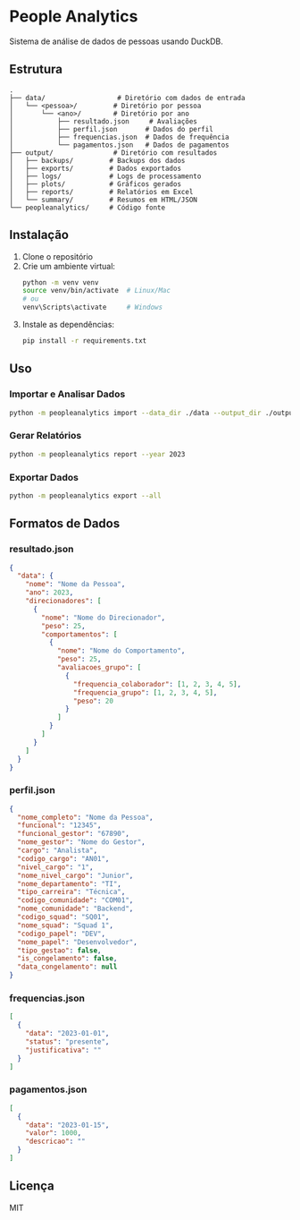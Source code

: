 # People Analytics

Sistema de análise de dados de pessoas usando DuckDB.

## Estrutura

```
.
├── data/                  # Diretório com dados de entrada
│   └── <pessoa>/         # Diretório por pessoa
│       └── <ano>/        # Diretório por ano
│           ├── resultado.json     # Avaliações
│           ├── perfil.json       # Dados do perfil
│           ├── frequencias.json  # Dados de frequência
│           └── pagamentos.json   # Dados de pagamentos
├── output/               # Diretório com resultados
│   ├── backups/         # Backups dos dados
│   ├── exports/         # Dados exportados
│   ├── logs/            # Logs de processamento
│   ├── plots/           # Gráficos gerados
│   ├── reports/         # Relatórios em Excel
│   └── summary/         # Resumos em HTML/JSON
└── peopleanalytics/     # Código fonte
```

## Instalação

1. Clone o repositório
2. Crie um ambiente virtual:
   ```bash
   python -m venv venv
   source venv/bin/activate  # Linux/Mac
   # ou
   venv\Scripts\activate     # Windows
   ```
3. Instale as dependências:
   ```bash
   pip install -r requirements.txt
   ```

## Uso

### Importar e Analisar Dados

```bash
python -m peopleanalytics import --data_dir ./data --output_dir ./output
```

### Gerar Relatórios

```bash
python -m peopleanalytics report --year 2023
```

### Exportar Dados

```bash
python -m peopleanalytics export --all
```

## Formatos de Dados

### resultado.json

```json
{
  "data": {
    "nome": "Nome da Pessoa",
    "ano": 2023,
    "direcionadores": [
      {
        "nome": "Nome do Direcionador",
        "peso": 25,
        "comportamentos": [
          {
            "nome": "Nome do Comportamento",
            "peso": 25,
            "avaliacoes_grupo": [
              {
                "frequencia_colaborador": [1, 2, 3, 4, 5],
                "frequencia_grupo": [1, 2, 3, 4, 5],
                "peso": 20
              }
            ]
          }
        ]
      }
    ]
  }
}
```

### perfil.json

```json
{
  "nome_completo": "Nome da Pessoa",
  "funcional": "12345",
  "funcional_gestor": "67890", 
  "nome_gestor": "Nome do Gestor",
  "cargo": "Analista",
  "codigo_cargo": "AN01",
  "nivel_cargo": "1",
  "nome_nivel_cargo": "Junior",
  "nome_departamento": "TI",
  "tipo_carreira": "Técnica",
  "codigo_comunidade": "COM01",
  "nome_comunidade": "Backend",
  "codigo_squad": "SQ01", 
  "nome_squad": "Squad 1",
  "codigo_papel": "DEV",
  "nome_papel": "Desenvolvedor",
  "tipo_gestao": false,
  "is_congelamento": false,
  "data_congelamento": null
}
```

### frequencias.json
```json
[
  {
    "data": "2023-01-01",
    "status": "presente",
    "justificativa": ""
  }
]
```

### pagamentos.json
```json
[
  {
    "data": "2023-01-15",
    "valor": 1000,
    "descricao": ""
  }
]
```

## Licença

MIT